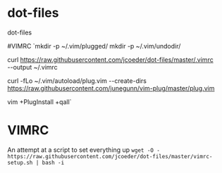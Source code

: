 # dot-files
dot-files

#VIMRC
`mkdir -p ~/.vim/plugged/
mkdir -p ~/.vim/undodir/

curl https://raw.githubusercontent.com/jcoeder/dot-files/master/.vimrc \
    --output ~/.vimrc

curl -fLo ~/.vim/autoload/plug.vim --create-dirs \
    https://raw.githubusercontent.com/junegunn/vim-plug/master/plug.vim

vim +PlugInstall +qall`

# VIMRC
An attempt at a script to set everything up
`wget -O - https://raw.githubusercontent.com/jcoeder/dot-files/master/vimrc-setup.sh | bash -i`
